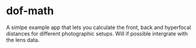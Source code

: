 # dof-math
A simlpe example app that lets you calculate the front, back and hyperfocal distances for different photographic setups. Will if possible intergrate with the lens data.
